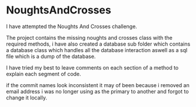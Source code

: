 # NoughtsAndCrosses

I have attempted the Noughts And Crosses challenge.

The project contains the missing noughts and crosses class with the required methods, i have also created a database sub folder which contains a database class which handles all the database interaction aswell as a sql file which is a dump of the database.

I have tried my best to leave comments on each section of a method to explain each segment of code.

if the commit names look inconsistent it may of been because i removed an email address i was no longer using as the primary to another and forgot to change it locally.
